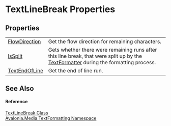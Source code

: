 # TextLineBreak Properties




## Properties
<table>
<tr>
<td><a href="P_Avalonia_Media_TextFormatting_TextLineBreak_FlowDirection">FlowDirection</a></td>
<td>Get the flow direction for remaining characters.</td>
</tr>
<tr>
<td><a href="P_Avalonia_Media_TextFormatting_TextLineBreak_IsSplit">IsSplit</a></td>
<td>Gets whether there were remaining runs after this line break, that were split up by the <a href="T_Avalonia_Media_TextFormatting_TextFormatter">TextFormatter</a> during the formatting process.</td>
</tr>
<tr>
<td><a href="P_Avalonia_Media_TextFormatting_TextLineBreak_TextEndOfLine">TextEndOfLine</a></td>
<td>Get the end of line run.</td>
</tr>
</table>

## See Also


#### Reference
<a href="T_Avalonia_Media_TextFormatting_TextLineBreak">TextLineBreak Class</a>  
<a href="N_Avalonia_Media_TextFormatting">Avalonia.Media.TextFormatting Namespace</a>  
